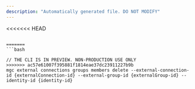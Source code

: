 ```yaml
---
description: "Automatically generated file. DO NOT MODIFY"
---
```


<<<<<<< HEAD
```cli

=======
```bash

// THE CLI IS IN PREVIEW. NON-PRODUCTION USE ONLY
>>>>>>> ac57e61007f395881f1814eae37dc23911227b9b
mgc external connections groups members delete --external-connection-id {externalConnection-id} --external-group-id {externalGroup-id} --identity-id {identity-id}

```